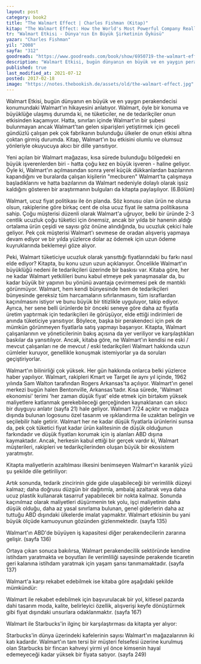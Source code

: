 ```yaml
---
layout: post  
category: book2  
title: "The Walmart Effect | Charles Fishman (Kitap)"  
kitap: "The Walmart Effect: How the World's Most Powerful Company Really Works--and How It's Transforming the American Economy"  
tr: "Walmart Etkisi - Dünya'nın En Büyük Şirketinin Öyküsü"  
yazar: "Charles Fishman"  
yil: "2008"  
sayfa: "312"  
goodreads: "https://www.goodreads.com/book/show/6950719-the-walmart-effect"
description: "Walmart Etkisi, bugün dünyanın en büyük ve en yaygın perakendecisi konumundaki Walmart'ın hikayesini anlatıyor."
published: true
last_modified_at: 2021-07-12
posted: 2017-02-18
image: "https://notes.thebookish.de/assets/old/the-walmart-effect.jpg"
---
```


Walmart Etkisi, bugün dünyanın en büyük ve en yaygın perakendecisi konumundaki Walmart'ın hikayesini anlatıyor. Walmart, öyle bir konuma ve büyüklüğe ulaşmış durumda ki, ne tüketiciler, ne de tedarikçiler onun etkisinden kaçamıyor. Hatta, sınırları içinde Walmart'ın bir şubesi bulunmayan ancak Walmart'tan gelen siparişleri yetiştirmek için geceli gündüzlü çalışan pek çok fabrikanın bulunduğu ülkeler de onun etkisi altına çoktan girmiş durumda. Kitap, Walmart'ın bu etkisini olumlu ve olumsuz yönleriyle okuyucuya akıcı bir dille yansıtıyor.  
  
Yeni açılan bir Walmart mağazası, kısa sürede bulunduğu bölgedeki en büyük işverenlerden biri - hatta çoğu kez en büyük işveren - haline geliyor. Öyle ki, Walmart'ın açılmasından sonra yerel küçük dükkanlardan bazılarının kapandığını ve buralarda çalışan kişilerin "mecburen" Walmart'ta çalışmaya başladıklarını ve hatta bazılarının da Walmart nedeniyle dolaylı olarak işsiz kaldığını gösteren bir araştırmanın bulguları da kitapta paylaşılıyor. (6.Bölüm)  
  
Walmart, ucuz fiyat politikası ile ön planda. Söz konusu olan ürün ne olursa olsun, rakiplerine göre birkaç cent de olsa ucuz fiyat ile satma politikasına sahip. Çoğu müşterisi düzenli olarak Walmart'a uğruyor, belki bir üründe 2-3 centlik ucuzluk çoğu tüketici için önemsiz, ancak bir yılda bir hanenin aldığı ortalama ürün çeşidi ve sayısı göz önüne alındığında, bu ucuzluk çekici hale geliyor. Pek çok müşterisi Walmart'ı sevmese de oradan alışveriş yapmaya devam ediyor ve bir yılda yüzlerce dolar az ödemek için uzun ödeme kuyruklarında beklemeyi göze alıyor.  
  
Peki, Walmart tüketiciye ucuzluk olarak yansıttığı fiyatlarındaki bu farkı nasıl elde ediyor? Kitapta, bu konu uzun uzun açıklanıyor. Öncelikle Walmart'ın büyüklüğü nedeni ile tedarikçileri üzerinde bir baskısı var. Kitaba göre, her ne kadar Walmart yetkilileri bunu kabul etmeye pek yanaşmasalar da, bu kadar büyük bir yapının bu yönünü avantaja çevirmemesi pek de mantıklı görünmüyor. Walmart, hem kendi bünyesinde hem de tedarikçileri bünyesinde gereksiz tüm harcamaların sıfırlanmasını, tüm israflardan kaçınılmasını istiyor ve bunu büyük bir titizlikle uyguluyor, takip ediyor. Ayrıca, her sene belli ürünlerde bir önceki seneye göre daha az fiyatla üretim yaptırmak için tedarikçileri ile görüşüyor, elde ettiği indirimleri de anında tüketiciye yansıtıyor. Böylece, başka bir perakendeci için pek de mümkün görünmeyen fiyatlarla satış yapmayı başarıyor. Kitapta, Walmart çalışanlarının ve yöneticilerinin bakış açısına da yer veriliyor ve karşılaştıkları baskılar da yansıtılıyor. Ancak, kitaba göre, ne Walmart'ın kendisi ne eski / mevcut çalışanları ne de mevcut / eski tedarikçileri Walmart hakkında uzun cümleler kuruyor, genellikle konuşmak istemiyorlar ya da soruları geçiştiriyorlar.  
  
Walmart'ın bilinirliği çok yüksek. Her gün hakkında onlarca belki yüzlerce haber yapılıyor. Walmart, rakipleri Kmart ve Target ile aynı yıl içinde, 1962 yılında Sam Walton tarafından Rogers Arkansas'ta açılıyor. Walmart'ın genel merkezi bugün halen Bentonville, Arkansas'tadır. Kısa sürede, 'Walmart ekonomisi' terimi 'her zaman düşük fiyat' elde etmek için birtakım yüksek maliyetlere katlanmak gerekebileceği gerçeğinden kaynaklanan can sıkıcı bir duyguyu anlatır (sayfa 21) hale geliyor. Walmart 7/24 açıktır ve mağaza dışında bulunan logosunu özel tasarım ve ışıklandırma ile uzaktan belirgin ve seçilebilir hale getirir. Walmart her ne kadar düşük fiyatlarla ürünlerini sunsa da, pek çok tüketici fiyat kadar ürün kalitesinin de düşük olduğunun farkındadır ve düşük fiyatları korumak için iş alanları ABD dışına kaymaktadır. Ancak, herkesin kabul ettiği bir gerçek vardır ki, Walmart müşterileri, rakipleri ve tedarikçilerinden oluşan büyük bir ekosistem yaratmıştır.  
  
Kitapta maliyetlerin azaltılması ilkesini benimseyen Walmart'ın karanlık yüzü şu şekilde dile getiriliyor:  
  
Artık sonunda, tedarik zincirinin gide gide ulaşabileceği bir verimlilik düzeyi kalmaz; daha doğrusu düzgün bir dağıtımla, ambalaj azaltarak veya daha ucuz plastik kullanarak tasarruf yapabilecek bir nokta kalmaz. Sonunda kaçınılmaz olarak maliyetleri düşürmenin tek yolu, işçi maliyetinin daha düşük olduğu, daha az yasal sınırlama bulunan, genel giderlerin daha az tuttuğu ABD dışındaki ülkelerde imalat yapmaktır. Walmart etkisinin bu yani büyük ölçüde kamuoyunun gözünden gizlenmektedir. (sayfa 135)  
  
Walmart'ın ABD'de büyüyen iş kapasitesi diğer perakendecilerin zararına gelişir. (sayfa 136)  
  
Ortaya çıkan sonuca bakılırsa, Walmart perakendecilik sektöründe kendine istihdam yaratmakta ve boyutları ile verimliliği sayesinde perakende ticaretin geri kalanına istihdam yaratmak için yaşam şansı tanımamaktadır. (sayfa 137)  
  
Walmart'a karşı rekabet edebilmek ise kitaba göre aşağıdaki şekilde mümkündür:  
  
Walmart ile rekabet edebilmek için başvurulacak bir yol, kitlesel pazarda dahi tasarım moda, kalite, belirleyici özellik, alışverişi keyfe dönüştürmek gibi fiyat dışındaki unsurlara odaklanmaktır. (sayfa 167)  
  
Walmart ile Starbucks'in ilginç bir karşılaştırması da kitapta yer alıyor:  
  
Starbucks'in dünya üzerindeki kafelerinin sayısı Walmart'ın mağazalarının iki katı kadardır. Walmart'ın tam tersi bir müşteri felsefesi üzerine kurulmuş olan Starbucks bir fincan kahveyi yirmi yıl önce kimsenin hayal edemeyeceği kadar yüksek bir fiyata satıyor. (sayfa 249)  
  

